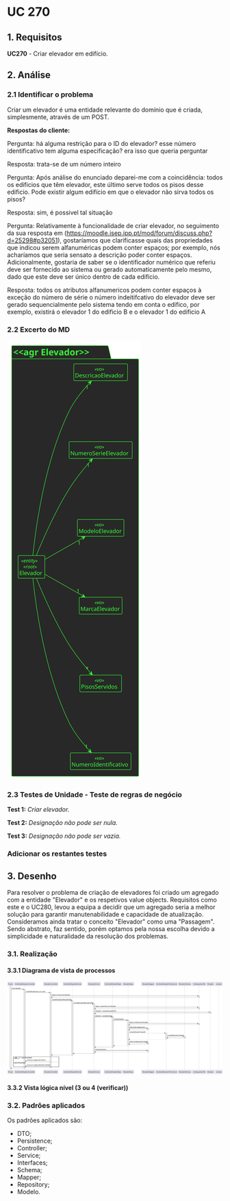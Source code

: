 # UC 270

## 1. Requisitos

**UC270** - Criar elevador em edifício.

## 2. Análise

### 2.1 Identificar o problema

Criar um elevador é uma entidade relevante do domínio que é criada, simplesmente, através de um POST.

**Respostas do cliente:**

Pergunta: há alguma restrição para o ID do elevador?
esse número identificativo tem alguma especificação? era isso que queria perguntar

Resposta: trata-se de um número inteiro

Pergunta: Após análise do enunciado deparei-me com a coincidência: todos os edificios que têm elevador, este último serve todos os pisos desse edificio. Pode existir algum edifício em que o elevador não sirva todos os pisos?

Resposta: sim, é possivel tal situação

Pergunta: Relativamente à funcionalidade de criar elevador, no seguimento da sua resposta em (https://moodle.isep.ipp.pt/mod/forum/discuss.php?d=25298#p32051), gostaríamos que clarificasse quais das propriedades que indicou serem alfanuméricas podem conter espaços; por exemplo, nós acharíamos que seria sensato a descrição poder conter espaços.
Adicionalmente, gostaria de saber se o identificador numérico que referiu deve ser fornecido ao sistema ou gerado automaticamente pelo mesmo, dado que este deve ser único dentro de cada edifício.

Resposta: todos os atributos alfanumericos podem conter espaços à exceção do número de série
o número indeitifcativo do elevador deve ser gerado sequencialmente pelo sistema tendo em conta o edifico, por exemplo, existirá o elevador 1 do edificio B e o elevador 1 do edificio A


### 2.2 Excerto do MD

![excerpt diagram](ed270.svg "ed270.svg")

### 2.3 Testes de Unidade - Teste de regras de negócio

**Test 1:** *Criar elevador.*

**Test 2:** *Designação não pode ser nula.*

**Test 3:** *Designação não pode ser vazia.*

### Adicionar os restantes testes



## 3. Desenho

Para resolver o problema de criação de elevadores foi criado um agregado com a entidade "Elevador" e os respetivos value objects. Requisitos como este e o UC280, levou a equipa a decidir que um agregado seria a melhor solução para garantir manutenabilidade e capacidade de atualização. Consideramos ainda tratar o conceito "Elevador" como uma "Passagem". Sendo abstrato, faz sentido, porém optamos pela nossa escolha devido a simplicidade e naturalidade da resolução dos problemas.

### 3.1. Realização

#### 3.3.1 Diagrama de vista de processos

![vp](vp270.svg "vp270.svg")

#### 3.3.2 Vista lógica nível (3 ou 4 (verificar))


### 3.2. Padrões aplicados

Os padrões aplicados são:

- DTO;
- Persistence;
- Controller;
- Service;
- Interfaces;
- Schema;
- Mapper;
- Repository;
- Modelo.
